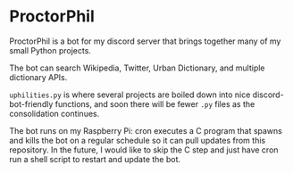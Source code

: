 # ProctorPhil

ProctorPhil is a bot for my discord server that brings together many of my small Python projects.

The bot can search Wikipedia, Twitter, Urban Dictionary, and multiple dictionary APIs.

`uphilities.py` is where several projects are boiled down into nice discord-bot-friendly functions,
and soon there will be fewer `.py` files as the consolidation continues.

The bot runs on my Raspberry Pi: cron executes a C program that spawns and kills the bot on a regular
schedule so it can pull updates from this repository. In the future, I would like to skip the C
step and just have cron run a shell script to restart and update the bot.
